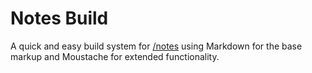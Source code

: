 # Notes Build

A quick and easy build system for [/notes](/notes) using Markdown for the base
markup and Moustache for extended functionality.
